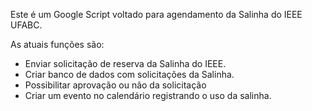 Este é um Google Script voltado para agendamento da Salinha do IEEE UFABC.

As atuais funções são:

- Enviar solicitação de reserva da Salinha do IEEE.
- Criar banco de dados com solicitações da Salinha.
- Possibilitar aprovação ou não da solicitação
- Criar um evento no calendário registrando o uso da salinha.

